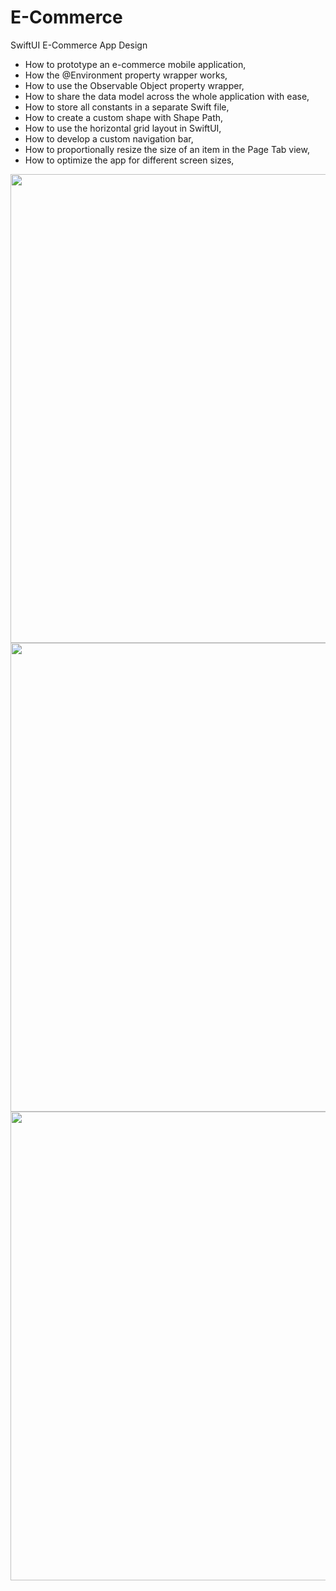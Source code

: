 # E-Commerce
SwiftUI E-Commerce App Design

* How to prototype an e-commerce mobile application,
* How the @Environment property wrapper works,
* How to use the Observable Object property wrapper,
* How to share the data model across the whole application with ease,
* How to store all constants in a separate Swift file,
* How to create a custom shape with Shape Path,
* How to use the horizontal grid layout in SwiftUI,
* How to develop a custom navigation bar,
* How to proportionally resize the size of an item in the Page Tab view,
* How to optimize the app for different screen sizes,

<img src="https://user-images.githubusercontent.com/9380512/163711616-6b600019-afe6-4f85-831f-5fd7b497a1a2.jpg"  height="750">


<img src="https://user-images.githubusercontent.com/9380512/163711618-5b8609ee-4daf-464d-a40c-402dbae62c74.jpg"  height="750" >


<img src="https://user-images.githubusercontent.com/9380512/163711620-14defdf2-ffea-4a91-9b86-e81b1ef3e189.jpg"  height="750" >

